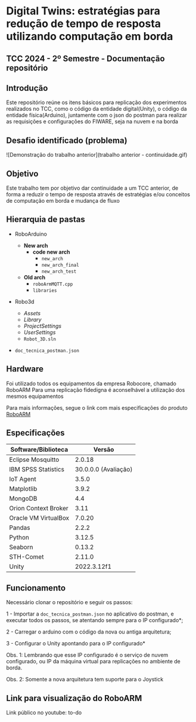 # Digital Twins: estratégias para redução de tempo de resposta utilizando computação em borda 
## TCC 2024 - 2º Semestre - Documentação repositório
## Introdução

Este repositório reúne os itens básicos para replicação dos experimentos realizados no TCC, como o código da entidade digital(Unity), o código da entidade física(Arduino), juntamente com o json do postman para realizar as requisições e configurações do FIWARE, seja na nuvem e na borda
## Desafio identificado (problema)

![Demonstração do trabalho anterior](trabalho anterior - continuidade.gif)

## Objetivo

Este trabalho tem por objetivo dar continuidade a um TCC anterior, de forma a reduzir o tempo de resposta através de estratégias e/ou conceitos de computação em borda e mudança de fluxo

## Hierarquia de pastas

- RoboArduino
  - **New arch**
    - **code new arch**
      - `new_arch`
      - `new_arch_final`
      - `new_arch_test`
  - **Old arch**
    - `roboArmMQTT.cpp`
    - `libraries`

- Robo3d
  - *Assets*
  - *Library*
  - *ProjectSettings*
  - *UserSettings*
  - `Robot_3D.sln`

- `doc_tecnica_postman.json`

## Hardware

Foi utilizado todos os equipamentos da empresa Robocore, chamado RoboARM
Para uma replicação fidedigna é aconselhável a utilização dos mesmos equipamentos

Para mais informações, segue o link com mais especificações do produto [RoboARM](https://www.robocore.net/robotica-robocore/braco-robotico-roboarm?srsltid=AfmBOopRhiBg6qb-HHfhY6gMhe8Fef5xP-YneHdydpPNQUWqTDpRnmcw)

## Especificações

| Software/Biblioteca       | Versão           |
|---------------------------|------------------|
| Eclipse Mosquitto         | 2.0.18           |
| IBM SPSS Statistics       | 30.0.0.0 (Avaliação) |
| IoT Agent                 | 3.5.0            |
| Matplotlib                | 3.9.2            |
| MongoDB                   | 4.4              |
| Orion Context Broker      | 3.11             |
| Oracle VM VirtualBox      | 7.0.20           |
| Pandas                    | 2.2.2            |
| Python                    | 3.12.5           |
| Seaborn                   | 0.13.2           |
| STH-Comet                 | 2.11.0           |
| Unity                     | 2022.3.12f1      |


## Funcionamento

Necessário clonar o repositório e seguir os passos:

1 - Importar a `doc_tecnica_postman.json` no aplicativo do postman, e executar todos os passos, se atentando sempre para o IP configurado*;

2 - Carregar o arduino com o código da nova ou antiga arquitetura;

3 - Configurar o Unity apontando para o IP configurado*

Obs. 1: Lembrando que esse IP configurado é o serviço de nuvem configurado, ou IP da máquina virtual para replicações no ambiente de borda.

Obs. 2: Somente a nova arquitetura tem suporte para o Joystick

## Link para visualização do RoboARM

Link público no youtube: to-do


